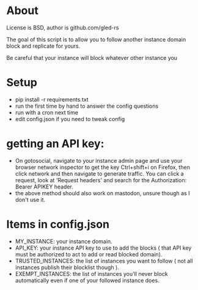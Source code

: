 # About
License is BSD, author is github.com/gled-rs

The goal of this script is to allow you to follow another instance domain block and replicate for yours.

Be careful that your instance will block whatever other instance you

# Setup
- pip install -r requirements.txt
- run the first time by hand to answer the config questions
- run with a cron next time
- edit config.json if you need to tweak config

# getting an API key:
- On gotosocial, navigate to your instance admin page and use your browser network inspector to get the key
Ctrl+shift+i on Firefox, then click network and then navigate to generate  traffic. You can click a request, look at 'Request headers' and search for the Authorization: Bearer APIKEY header.
- the above method should also work on mastodon, unsure though as I don't use it.

# Items in config.json
- MY_INSTANCE: your instance domain.
- API_KEY: your instance API key to use to add the blocks ( that API key must be authorized to act to add or read blocked domain).
- TRUSTED_INSTANCES: the list of instances you want to follow ( not all instances publish their blocklist though ).
- EXEMPT_INSTANCES: the list of instances you'll never block automatically even if one of your followed instance does.
